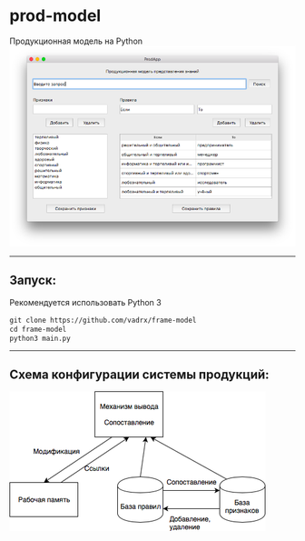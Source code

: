 # prod-model
Продукционная модель на Python
![picture](./img/pyprod-demo.png)
***

<h2> Запуск: </h2>
Рекомендуется использовать Python 3

```
git clone https://github.com/vadrx/frame-model
cd frame-model
python3 main.py
```

***
<h2> Схема конфигурации системы продукций:</h2>

![picture](./img/conf-sys.png)



